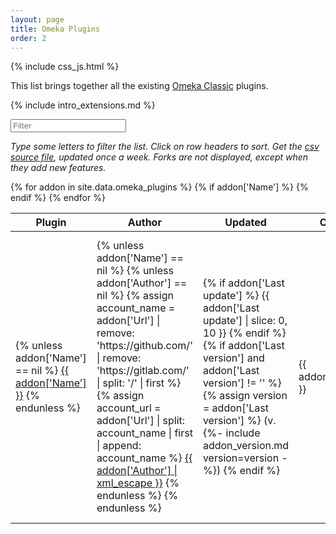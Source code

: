 ```yaml
---
layout: page
title: Omeka Plugins
order: 2
---
```


{% include css_js.html %}

This list brings together all the existing [Omeka Classic](https://omeka.org/classic) plugins.

{% include intro_extensions.md %}

<div class="container-fluid">
<div id="entry-list">
    <div class="row" style="margin-bottom:10px;">
        <input type="text" class="search form-control" placeholder="Filter" />
    </div>
    <p><em>
    Type some letters to filter the list. Click on row headers to sort. Get the <a href="https://github.com/Daniel-KM/UpgradeToOmekaS/blob/master/_data/omeka_plugins.csv">csv source file</a>, updated once a week. Forks are not displayed, except when they add new features.
    </em></p>
    <div class="row">
        <table class="table table-striped">
            <thead>
                <tr>
                    <th><span class="sort" data-sort="addon-link">Plugin</span></th>
                    <th><span class="sort" data-sort="addon-author">Author</span></th>
                    <th><span class="sort" data-sort="addon-updated">Updated</span></th>
                    <th><span class="sort" data-sort="addon-omeka-org">Omeka.org</span></th>
                    <th><span class="sort" data-sort="addon-upgradable">Upgradable</span></th>
                    <th><span class="sort" data-sort="addon-target">Target</span></th>
                    <th><span class="sort" data-sort="addon-license">License</span></th>
                    <th><span class="sort" data-sort="addon-tags">Tags</span></th>
                    <!--
                    <th><span class="sort" data-sort="addon-required">Required plugins</span></th>
                    <th><span class="sort" data-sort="addon-optional">Optional plugins</span></th>
                    -->
                    <th><span class="sort" data-sort="addon-description">Description</span></th>
                    <th><span class="sort" data-sort="addon-downloads" title="Warning: The number of downloads don’t mean popularity. In particular, some addons have no release and some other ones have many releases.">Downloads</span></th>
                </tr>
            </thead>
            <tbody class="list">
            {% for addon in site.data.omeka_plugins %}
                {% if addon['Name'] %}
                <tr>
                    <td>
                    {% unless addon['Name'] == nil %}
                        <a href="{{ addon['Url'] }}" class="link addon-link">{{ addon['Name'] }}</a>
                    {% endunless %}
                    </td>
                    <td>
                    {% unless addon['Name'] == nil %}
                        {% unless addon['Author'] == nil %}
                            {% assign account_name = addon['Url'] | remove: 'https://github.com/' | remove: 'https://gitlab.com/' | split: '/' | first %}
                            {% assign account_url = addon['Url'] | split: account_name | first | append: account_name %}
                            <a href="{{ account_url }}" class="link addon-author">{{ addon['Author'] | xml_escape }}</a>
                        {% endunless %}
                    {% endunless %}
                    </td>
                    <td class="addon-updated">
                        {% if addon['Last update'] %}
                            {{ addon['Last update'] | slice: 0, 10 }}
                        {% endif %}
                        {% if addon['Last version'] and addon['Last version'] != '' %}
                             <br/>
                            {% assign version = addon['Last version'] %}
                            (v. {%- include addon_version.md version=version -%})
                        {% endif %}
                    </td>
                    <td class="addon-omeka-org">{{ addon['Omeka.org'] }}</td>
                    <td class="addon-upgradable">{{ addon['Upgradable'] }}</td>
                    <td class="addon-target">
                    {% if addon['Omeka target'] %}
                        {{ addon['Omeka target'] }}
                    {% else %}
                        {{ addon['Omeka min'] }}
                    {% endif %}
                    </td>
                    <td class="addon-license">{{ addon['License'] | xml_escape }}</td>
                    <td class="addon-tags">{{ addon['Tags'] | replace: ',', ',<br />' }}</td>
                    <!--
                    <td class="addon-required">{{ addon['Required plugins'] | replace: ',', ',<br />' }}</td>
                    <td class="addon-required">{{ addon['Optional plugins'] | replace: ',', ',<br />' }}</td>
                    -->
                    <td class="addon-description">{{ addon['Description']  | xml_escape }}</td>
                    <td class="addon-downloads">
                        {% if addon['Total downloads'] %}
                            {{ addon['Total downloads'] }}
                            {% if addon['Count versions'] == '1' %}
                                <br/>
                                ({{ addon['Count versions'] }} version)
                            {% elsif addon['Count versions'] %}
                                <br/>
                                ({{ addon['Count versions'] }} versions)
                            {% endif %}
                        {% endif %}
                    </td>
                </tr>
                {% endif %}
            {% endfor %}
            </tbody>
        </table>
    </div>
</div>
</div>

<script type="text/javascript">
    var options = {
        valueNames: ['addon-link', 'addon-author', 'addon-updated', 'addon-omeka-org', 'addon-upgradable', 'addon-target', 'addon-license', 'addon-tags', 'addon-required', 'addon-optional', 'addon-description', 'addon-downloads'],
        page: 500
    };
    var entryList = new List('entry-list', options);
    entryList.sort('addon-updated', { order: "desc" });
</script>
